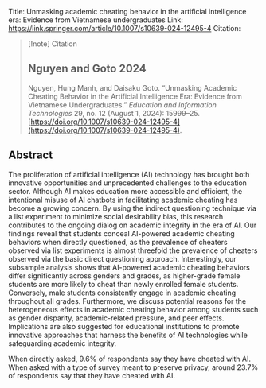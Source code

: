 Title: Unmasking academic cheating behavior in the artificial intelligence era: Evidence from Vietnamese undergraduates
Link: https://link.springer.com/article/10.1007/s10639-024-12495-4
Citation:
> [!note] Citation
> ## Nguyen and Goto 2024
> Nguyen, Hung Manh, and Daisaku Goto. “Unmasking Academic Cheating Behavior in the Artificial Intelligence Era: Evidence from Vietnamese Undergraduates.” _Education and Information Technologies_ 29, no. 12 (August 1, 2024): 15999–25. [https://doi.org/10.1007/s10639-024-12495-4](https://doi.org/10.1007/s10639-024-12495-4).
## Abstract
The proliferation of artificial intelligence (AI) technology has brought both innovative opportunities and unprecedented challenges to the education sector. Although AI makes education more accessible and efficient, the intentional misuse of AI chatbots in facilitating academic cheating has become a growing concern. By using the indirect questioning technique via a list experiment to minimize social desirability bias, this research contributes to the ongoing dialog on academic integrity in the era of AI. Our findings reveal that students conceal AI-powered academic cheating behaviors when directly questioned, as the prevalence of cheaters observed via list experiments is almost threefold the prevalence of cheaters observed via the basic direct questioning approach. Interestingly, our subsample analysis shows that AI-powered academic cheating behaviors differ significantly across genders and grades, as higher-grade female students are more likely to cheat than newly enrolled female students. Conversely, male students consistently engage in academic cheating throughout all grades. Furthermore, we discuss potential reasons for the heterogeneous effects in academic cheating behavior among students such as gender disparity, academic-related pressure, and peer effects. Implications are also suggested for educational institutions to promote innovative approaches that harness the benefits of AI technologies while safeguarding academic integrity.

When directly asked, 9.6% of respondents say they have cheated with AI. When asked with a type of survey meant to preserve privacy, around 23.7% of respondents say that they have cheated with AI. 